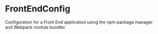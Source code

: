 # FrontEndConfig

Configuration for a Front End application using the npm package manager and Webpack module bundler. 
